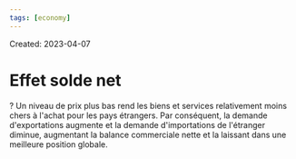 ```yaml
---
tags: [economy] 
---
```

Created: 2023-04-07

# Effet solde net
?
Un niveau de prix plus bas rend les biens et services relativement moins chers à l'achat pour les pays étrangers. Par conséquent, la demande d'exportations augmente et la demande d'importations de l'étranger diminue, augmentant la balance commerciale nette et la laissant dans une meilleure position globale.
<!--SR:!2023-05-10,9,170-->